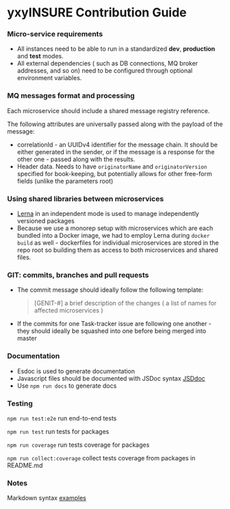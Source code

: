 # yxyINSURE Contribution Guide

### Micro-service requirements
* All instances need to be able to run in a standardized **dev**, **production** and **test** modes.
* All external dependencies ( such as DB connections, MQ broker addresses, and so on) need to be configured through 
optional environment variables. 

### MQ messages format and processing
Each microservice should include a shared message registry reference.

The following attributes are universally passed along with the payload of the message:
*  correlationId - an UUIDv4 identifier for the message chain. It should be either generated in the sender, or if 
    the message is a response for the other one - passed along with the results.
* Header data. Needs to have `originatorName` and `originatorVersion` specified for book-keeping, but potentially 
    allows for other free-form fields (unlike the parameters root)
    
### Using shared libraries between microservices
* [Lerna](https://github.com/lerna/lerna) in an independent mode is used to manage independently versioned packages
* Because we use a monorep setup with microservices which are each bundled into a Docker image, we had to employ Lerna 
during `docker build` as well - dockerfiles for individual microservices are stored in the repo root so building them as 
access to both microservices and shared files.


### GIT: commits, branches and pull requests
* The commit message should ideally follow the following template:
    > [GENIT-#] a brief description of the changes ( a list of names for affected microservices )
* If the commits for one Task-tracker issue are following one another - they should ideally be squashed into one before being merged into master

### Documentation
* Esdoc is used to generate documentation
* Javascript files should be documented with JSDoc syntax [JSDdoc](http://usejsdoc.org/)
* Use `npm run docs` to generate docs

### Testing
`npm run test:e2e` run end-to-end tests

`npm run test` run tests for packages

`npm run coverage` run tests coverage for packages

`npm run collect:coverage` collect tests coverage from packages in README.md

### Notes
Markdown syntax [examples](https://bitbucket.org/tutorials/markdowndemo/src/master/)
